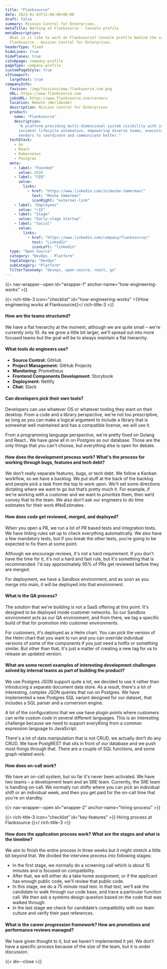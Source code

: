 ```yaml
---
title: "Flanksource"
date: 2023-01-03T12:00:00+00:00
draft: false
summary: Mission Control for Enterprises.
metaTitle: Working at Flanksource - Console profile
metaDescription:
  What is it like to work at Flanksource? Console profile behind the scenes at 
  Flanksource - mission Control for Enterprises.
headerType: fixed
hideLines: true
hidePlanes: true
isSubpage: company-profile
pageType: company-profile
customPageStyle: true
xlViewport:
  largeText: true
companyInfo:
  favicon: /img/favicons/www.flanksource.com.png
  URL: https://www.flanksource.com
  jobsURL: https://www.flanksource.com/careers
  location: Remote (Worldwide)
  description: Mission Control for Enterprises
  product:
    name: "Flanksource"
    description:
      "A platform providing multi-dimensional system visibility with integrated 
      incident lifecycle automation, empowering diverse teams, executives and 
      vendors to coordinate and communicate better."
  techStack:
    - Go
    - React
    - Kubernetes
    - Postgres
  meta:
    - label: "Founded"
      value: 2020
    - label: "CEO"
      value:
        links:
          - href: "https://www.linkedin.com/in/moshe-immerman/"
            text: "Moshe Immerman"
            iconRight: "external-link"
    - label: "Employees"
      value: "<15"
    - label: "Stage"
      value: "Early-stage startup"
    - label: "Social"
      value:
        links:
          - href: "https://www.linkedin.com/company/flanksource/"
            text: "LinkedIn"
            iconLeft: "linkedin"
  type: "Open Source"
  category: "DevOps - Platform"
  topCategory: "DevOps"
  subCategory: "Platform"
  filterTaxonomy: "devops, open-source, react, go"
---
```


{{< nav-wrapper--open id="wrapper-1" anchor-name="how-engineering-works" >}}

{{< rich-title-3 icon="checklist" id="how-engineering-works" >}}How engineering
works at Flanksource{{</ rich-title-3 >}}

#### How are the teams structured?

We have a flat hierarchy at the moment, although we are quite small – we're 
currently only 10. As we grow a little bit larger, we'll spread out into more 
focused teams but the goal will be to always maintain a flat hierarchy.

#### What tools do engineers use?

- **Source Control:** GitHub
- **Project Management:** GitHub Projects
- **Monitoring:** Prometheus
- **Frontend Components Development:** Storybook
- **Deployment:** Netlify
- **Chat:** Slack

#### Can developers pick their own tools?

Developers can use whatever OS or whatever tooling they want on their desktop.
From a code and a library perspective, we're not too prescriptive, as long as
you can make a logical argument to include a library that is somewhat well
maintained and has a compatible license, we will use it.

From a programming language perspective, we're pretty fixed on Golang and
React.. We have gone all in on Postgres as our database. Those are the only
things that you can't choose, but everything else is open for debate.

#### How does the development process work? What's the process for working through bugs, features and tech debt?

We don't really separate features, bugs, or tech debt. We follow a Kanban
workflow, so we have a backlog. We put stuff at the back of the backlog and
people pick a task from the top to work upon. We'll set some directions
dictating where we want to go but that’s pretty much it. For example, if we're
working with a customer and we want to prioritize them, then we’d convey that to
the team. We also don’t ask our engineers to do time estimates for their work
#NoEstimates.

#### How does code get reviewed, merged, and deployed?

When you open a PR, we run a lot of PR based tests and integration tests. We
have linting rules set up to check everything automatically. We also have a few
mandatory tests, but if you break the other tests, you're going to be expected
to fix them at some point.

Although we encourage reviews, it's not a hard requirement. If you don't have
the time for it, it's not a hard and fast rule, but it's something that is
recommended. I'd say approximately 95% of PRs get reviewed before they are
merged.

For deployment, we have a Sandbox environment, and as soon as you merge into
main, it will be deployed into that environment.

#### What is the QA process?

The solution that we're building is not a SaaS offering at this point. It's
designed to be deployed inside customer networks. So our Sandbox environment
acts as our QA environment, and from there, we tag a specific build of that for
promotion into customer environments.

For customers, it's deployed as a Helm chart. You can pick the version of the
Helm chart that you want to run and you can override individual versions of some
of the components if you just need a hotfix or something similar. But other than
that, it's just a matter of creating a new tag for us to release an updated
version.

#### What are some recent examples of interesting development challenges solved by internal teams as part of building the product?

We use Postgres JSON support quite a lot, we decided to use it rather than
introducing a separate document data store. As a result, there's a lot of
interesting, complex JSON queries that run on Postgres. We have implemented a
new Postgres SQL variant designed for our dataset, that includes a SQL parser
and a conversion engine. 

A lot of the configurations that we use have plugin points where customers can
write custom code in several different languages. This is an interesting
challenge because we need to support everything from a common expression
language to JavaScript.

There's a lot of data manipulation that is not CRUD, we actually don’t do any
CRUD. We have PostgREST that sits in front of our database and we push most
things through that. There are a couple of SQL functions, and some graph related
work.

#### How does on-call work?

We have an on-call system, but so far it's never been activated. We have two
teams – a development team and an SRE team. Currently, the SRE team is handling
on-call. We normally run shifts where you can pick an individual shift or an
individual week, and then you get paid for the on-call time that you're on
standby. 

{{< nav-wrapper--open id="wrapper-2" anchor-name="hiring-process" >}}

{{< rich-title-3 icon="checklist" id="key-features" >}} Hiring process at Flanksource
{{</ rich-title-3 >}}

#### How does the application process work? What are the stages and what is the timeline?

We aim to finish the entire process in three weeks but it might stretch a little bit beyond that. We divided the interview process into following stages:

- In the first stage, we normally do a screening call which is about 15 minutes
  and is focused on compatibility.
- After that, we will either do a take home assignment, or if the applicant has
  enough public code, we'll review that public code.
- In this stage, we do a 75 minute read test. In that test, we'll ask the
  candidate to walk through our code base, and trace a particular function call.
  We then ask a systems design question based on the code that was walked
  through. 
- In the last stage we check for candidate’s compatibility with our team culture
  and verify their past references.

#### What is the career progression framework? How are promotions and performance reviews managed?

We have given thought to it, but we haven't implemented it yet. We don’t have a
specific process because of the size of the team, but it is under discussion.

{{< div--close >}}
